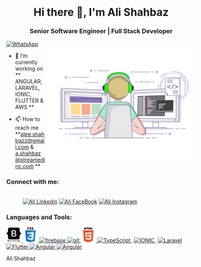 <h1 align="center">Hi there 👋, I'm Ali Shahbaz</h1>
<h3 align="center">Senior Software Engineer | Full Stack Developer</h3>


<div style="display: grid !important;
  align-items: end !important;">
<a href="https://wa.link/f7kvtc" class="whatsapp-button" target="_blank">
<img src="https://upload.wikimedia.org/wikipedia/commons/6/6b/WhatsApp.svg" alt="WhatsApp" height="60px" width="60px">
</a>
</div>


<img align="right" alt="Coding" width="400" src="https://raw.githubusercontent.com/devSouvik/devSouvik/master/gif3.gif">

- 🌱 I’m currently working on ** ANGULAR, LARAVEL, IONIC, FLUTTER & AWS  **

- 📫 How to reach me **alee.shahbazz@gmail.com & a.shahbaz@streamedinc.com **




<h3 align="left">Connect with me:</h3>
<p align="left">

<a target="blank"><svg class="s16 x-icon" align="center" alt="Ali Twitter" height="30" width="40"  data-testid="x-icon"><use href="/assets/icons-1563760c6022424ca5187159258484be0c106b044e5e5a1b4f0be7a10cd6c90f.svg#x"></use></svg></a>
<a href="https://www.linkedin.com/in/alee-shehbaz/" target="blank"><img align="center" src="https://raw.githubusercontent.com/rahuldkjain/github-profile-readme-generator/master/src/images/icons/Social/linked-in-alt.svg" alt="Ali Linkedin" height="30" width="40" /></a>
<a href="https://www.facebook.com/alee.shahbazz/" target="blank"><img align="center" src="https://raw.githubusercontent.com/rahuldkjain/github-profile-readme-generator/master/src/images/icons/Social/facebook.svg" alt="Ali FaceBook" height="30" width="40" /></a>
<a href="https://www.instagram.com/alee_shehbaz/?fbclid=IwAR1OBadlkRdAEHpOB9R3oIk5-zKI_zp7Xx9LaxEH2ggXbDJ4iXJ1qqtD3kA" target="blank"><img align="center" src="https://raw.githubusercontent.com/rahuldkjain/github-profile-readme-generator/master/src/images/icons/Social/instagram.svg" alt="Ali Instagram" height="30" width="40" /></a>

</p>

<h3 align="left">Languages and Tools:</h3>
<p align="left"> 
<a href="https://getbootstrap.com" target="_blank" rel="noreferrer"> <img src="https://raw.githubusercontent.com/devicons/devicon/master/icons/bootstrap/bootstrap-plain-wordmark.svg" alt="bootstrap" width="40" height="40"/> </a>
<a href="https://www.w3schools.com/css/" target="_blank" rel="noreferrer"> <img src="https://raw.githubusercontent.com/devicons/devicon/master/icons/css3/css3-original-wordmark.svg" alt="css3" width="40" height="40"/> </a> 
<a href="https://firebase.google.com/" target="_blank" rel="noreferrer"> <img src="https://www.vectorlogo.zone/logos/firebase/firebase-icon.svg" alt="firebase" width="40" height="40"/> </a> 
<a href="https://git-scm.com/" target="_blank" rel="noreferrer"> <img src="https://www.vectorlogo.zone/logos/git-scm/git-scm-icon.svg" alt="git" width="40" height="40"/> </a>
<a href="https://www.w3.org/html/" target="_blank" rel="noreferrer"> <img src="https://raw.githubusercontent.com/devicons/devicon/master/icons/html5/html5-original-wordmark.svg" alt="html5" width="40" height="40"/> </a>
<a href="https://www.typescriptlang.org/" target="_blank" rel="noreferrer"> <img src="https://upload.wikimedia.org/wikipedia/commons/4/4c/Typescript_logo_2020.svg" alt="TypeScript" width="40" height="40"/> </a> 
<a href="https://ionicframework.com/" target="_blank" style="padding:5px !important" rel="noreferrer"> <img src="https://upload.wikimedia.org/wikipedia/commons/thumb/2/24/Ionic-logo-landscape.svg/1200px-Ionic-logo-landscape.svg.png" alt="IONIC" width="40" height="30"/</a> 
<a href="https://laravel.com/" target="_blank" rel="noreferrer"> <img src="https://cdn.freebiesupply.com/logos/large/2x/laravel-logo-png-transparent.png" alt="Laravel" width="40" height="40"/> </a>
<a href="https://fluutter.dev/" target="_blank" rel="noreferrer"> <img src="https://storage.googleapis.com/cms-storage-bucket/6a07d8a62f4308d2b854.svg" alt="Flutter" width="80" height="80"/> </a>
<a href="https://angular.io/" target="_blank" rel="noreferrer"> <img src="https://brandslogos.com/wp-content/uploads/images/large/angular-icon-logo.png" alt="Angular" width="40" height="40"/> </a>
<a href="https://aws.amazon.com/" style="padding-left:-20px !important" target="_blank" rel="noreferrer"> <img src="https://logos-world.net/wp-content/uploads/2021/08/Amazon-Web-Services-AWS-Logo.png" alt="Angular" width="auto" height="30"/> </a>





Ali Shahbaz

      

